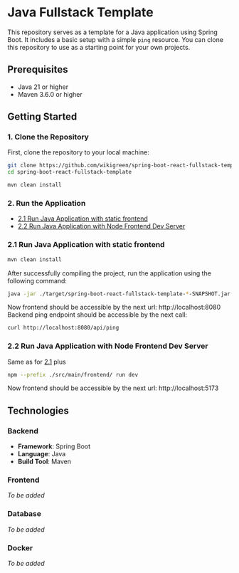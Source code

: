 
# Java Fullstack Template

This repository serves as a template for a Java application using Spring Boot. It includes a basic setup with a simple `ping` resource. You can clone this repository to use as a starting point for your own projects.

## Prerequisites

- Java 21 or higher
- Maven 3.6.0 or higher

## Getting Started

### 1. Clone the Repository

First, clone the repository to your local machine:

```bash
git clone https://github.com/wikigreen/spring-boot-react-fullstack-template
cd spring-boot-react-fullstack-template
```

```bash
mvn clean install
```

### 2. Run the Application

- [2.1 Run Java Application with static frontend](#run-java-app)
- [2.2 Run Java Application with Node Frontend Dev Server](#run-java-and-front-dev)


### <a id="run-java-app"></a> 2.1 Run Java Application with static frontend

```bash
mvn clean install
```

After successfully compiling the project, run the application using the following command:

```bash
java -jar ./target/spring-boot-react-fullstack-template-*-SNAPSHOT.jar
```

Now frontend should be accessible by the next url: http://localhost:8080\
Backend ping endpoint should be accessible by the next call:

```bash
curl http://localhost:8080/api/ping
```

### <a id="run-java-and-front-dev"></a> 2.2 Run Java Application with Node Frontend Dev Server

Same as for [2.1](#run-java-app) plus
```bash
npm --prefix ./src/main/frontend/ run dev
```
Now frontend should be accessible by the next url: http://localhost:5173

## Technologies

### Backend

- **Framework**: Spring Boot
- **Language**: Java
- **Build Tool**: Maven

### Frontend

*To be added*

### Database

*To be added*

### Docker

*To be added*
